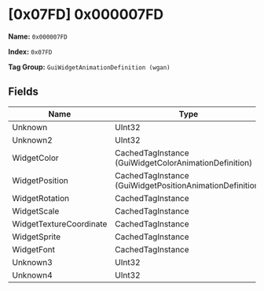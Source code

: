 # [0x07FD] 0x000007FD

**Name:** ```0x000007FD```

**Index:** ```0x07FD```

**Tag Group:** ```GuiWidgetAnimationDefinition (wgan)```

## Fields

Name	| Type	| Value
---	|---	|---	|
Unknown	|UInt32	|0
Unknown2	|UInt32	|0
WidgetColor	|CachedTagInstance (GuiWidgetColorAnimationDefinition)	|[[0x07CA] 0x000007CA](../GuiWidgetColorAnimationDefinition/07CA.md)
WidgetPosition	|CachedTagInstance (GuiWidgetPositionAnimationDefinition)	|[[0x07FF] ui\halox\start_menu\animations\sidebar\sidebar_unload2](../GuiWidgetPositionAnimationDefinition/07FF.md)
WidgetRotation	|CachedTagInstance	|null
WidgetScale	|CachedTagInstance	|null
WidgetTextureCoordinate	|CachedTagInstance	|null
WidgetSprite	|CachedTagInstance	|null
WidgetFont	|CachedTagInstance	|null
Unknown3	|UInt32	|0
Unknown4	|UInt32	|0


